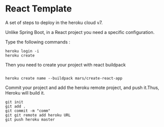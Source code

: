 React Template
==========================

A set of steps to deploy in the heroku cloud v7.

Unlike Spring Boot, in a React project you need a specific configuration.

Type the following commands : 
 
  ```
heroku login -i  
heroku create
```

  Then you need to create your project with react buildpack


  ```
 
heroku create name --buildpack mars/create-react-app
```

  Commit your project and add the heroku remote project, and push it.Thus, Heroku will build it.
  
  ```
git init
git add .
git commit -m "comm"
git git remote add heroku URL
git push heroku master
```
